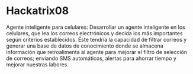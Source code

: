 Hackatrix08
===========

Agente inteligente para celulares:  Desarrollar un agente inteligente en los celulares, que lea los correos electrónicos y decida los más importantes según criterios establecidos. Éste tendría la capacidad de filtrar correos y generar una base de datos de conocimiento donde se almacena información que retroalimenta al agente para mejorar el filtro de selección de correos; enviando SMS automáticos, alertas para ahorrar tiempo y mejorar nuestras labores.

